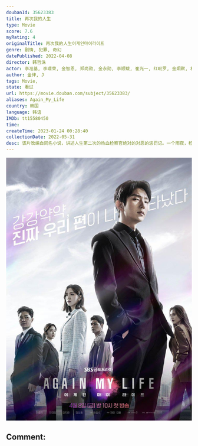 ```yaml
---
doubanId: 35623383
title: 再次我的人生
type: Movie
score: 7.6
myRating: 4
originalTitle: 再次我的人生어게인마이라이프
genre: 剧情, 犯罪, 奇幻
datePublished: 2022-04-08
director: 韩哲洙
actor: 李准基, 李璟荣, 金智恩, 郑尚勋, 金永勋, 李顺载, 崔光一, 红毗罗, 金炯默, 朴哲民, 金姬贞, 车珠英, 玄宇成, 刘东根, 金希珍, 金栽经, 李宰宇, 玄奉植, 韩丹熙, 周诗曦, 金镇宇, 智燦, 周宇, 李京民, 金哲基, 罗仁圭, 全国焕, 朴娜恩, 赵成元, 金永洲, 全承彬
author: 金律, J
tags: Movie, 
state: 看过
url: https://movie.douban.com/subject/35623383/
aliases: Again_My_Life
country: 韩国
language: 韩语
IMDb: tt15580450
time: 
createTime: 2023-01-24 00:28:40
collectionDate: 2022-05-31
desc: 该片改编自同名小说，讲述人生第二次的热血检察官绝对的对恶的惩罚记。一个雨夜，检察官金奚宇在与罪犯最后的对决中落败。跌入江水本该死去的他却被上天给予了重生一次的契机。再次醒来的他发现自己回到了高中时代...
---
```


![image](assets/p2870304335.jpg)

Comment: 
---

